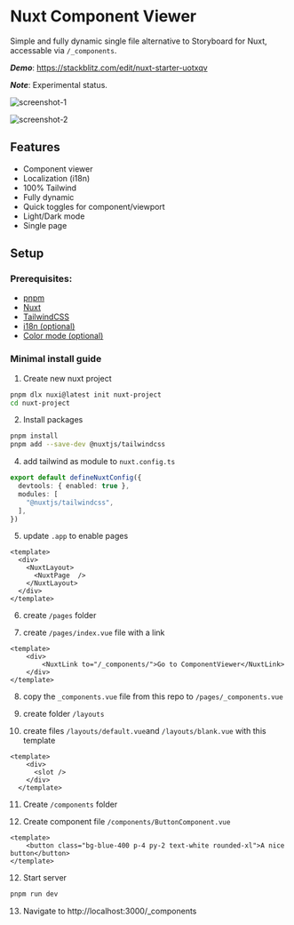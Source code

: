 # Nuxt Component Viewer 

Simple and fully dynamic single file alternative to Storyboard for Nuxt, accessable via `/_components`.

***Demo***: https://stackblitz.com/edit/nuxt-starter-uotxqv

***Note***: Experimental status.

![screenshot-1](https://github.com/renegadevi/nuxt-component-viewer/blob/6ca97e434ccd52d0949712ca39420529d37b3b5b/.github/screenshot-1.png)

![screenshot-2](https://github.com/renegadevi/nuxt-component-viewer/blob/6ca97e434ccd52d0949712ca39420529d37b3b5b/.github/screenshot-2.png)


## Features
- Component viewer
- Localization (i18n)
- 100% Tailwind
- Fully dynamic
- Quick toggles for component/viewport
- Light/Dark mode
- Single page

## Setup

### Prerequisites:
- [pnpm](https://pnpm.io/)
- [Nuxt](https://nuxt.com/§)
- [TailwindCSS](https://nuxt.com/modules/tailwindcss)
- [i18n (optional)](https://nuxt.com/modules/i18n/)
- [Color mode (optional)](https://nuxt.com/modules/color-mode)


### Minimal install guide

1. Create new nuxt project
```sh
pnpm dlx nuxi@latest init nuxt-project
cd nuxt-project
```

2. Install packages
```sh
pnpm install
pnpm add --save-dev @nuxtjs/tailwindcss
```

4. add tailwind as module to `nuxt.config.ts`
```ts
export default defineNuxtConfig({
  devtools: { enabled: true },
  modules: [
    "@nuxtjs/tailwindcss",
  ],
})
```

5. update `.app` to enable pages
```tsx
<template>
  <div>
    <NuxtLayout>
      <NuxtPage  />
    </NuxtLayout>
  </div>
</template>
```
6. create `/pages` folder

7. create `/pages/index.vue` file with a link
```tsx
<template>
    <div>
        <NuxtLink to="/_components/">Go to ComponentViewer</NuxtLink>
    </div>
</template>
```

8. copy the `_components.vue` file from this repo to `/pages/_components.vue`

9. create folder `/layouts`

10. create files `/layouts/default.vue`and `/layouts/blank.vue` with this template
```tsx
<template>
    <div>
      <slot />
    </div>
  </template>
```

11. Create `/components` folder

12. Create component file `/components/ButtonComponent.vue`
```tsx
<template>
    <button class="bg-blue-400 p-4 py-2 text-white rounded-xl">A nice button</button>
</template>
```

12. Start server
```sh
pnpm run dev
```

13. Navigate to http://localhost:3000/_components

